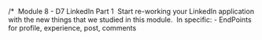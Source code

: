 /*
​
    Module 8 - D7 LinkedIn Part 1
​
    Start re-working your LinkedIn application with the new things that we studied in this module.
​
    In specific:
    - EndPoints for profile, experience, post, comments
  
​
